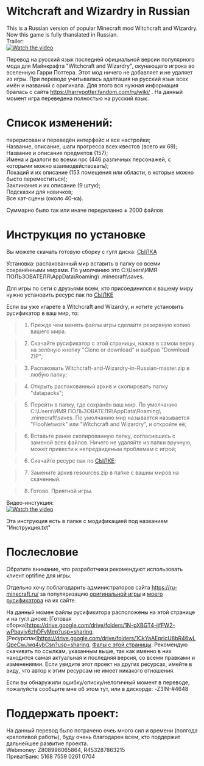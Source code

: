 # Witchcraft and Wizardry in Russian
  This is a Russian version of popular Minecraft mod Witchcraft and Wizardry. Now this game is fully thanslated in Russian.  
Trailer:  
[![Watch the video](https://img.youtube.com/vi/wK_dRJeQX0w/hqdefault.jpg)](https://youtu.be/wK_dRJeQX0w)

  Перевод на русский язык последней официальной версии популярного мода для Майнкрафта "Witchcraft and Wizardry", окунающего игрока во вселенную Гарри Поттера. Этот мод ничего не добавляет и не удаляет из игры. При переводе учитывалась адаптация на русский язык всех имён и названий с оригинала. Для этого вся нужная информация бралась с сайта https://harrypotter.fandom.com/ru/wiki/ . На данный момент игра переведена полностью на русский язык.  

# Список изменений:  

  перерисован и переведён интерфейс и все настройки;  
  Название, описание, шаги прогресса всех квестов (всего их 69);  
  Название и описание предметов (157);  
  Имена и диалоги во всеми npc (446 различных персонажей, с которыми можно взаимодействовать);  
  Локаций и их описание (153 помещения или области, в которые можно бысто переместиться);  
  Заклинания и их описание (9 штук);  
  Подсказки для новичков;  
  Все кат-сцены (около 40-ка).  
  
  Суммарно было так или иначе переделанно ± 2000 файлов
  
# Инструкция по установке  

  Вы можете скачать готовую сборку с гугл диска: [СЫЛКА](https://drive.google.com/drive/folders/1N-pXBGT4-jjfFW2-wPbayiv6zhDFvMep?usp=sharing)  
  
  Установка: распакованный мир вставить в папку со всеми сохранёнными мирами. По умолчанию это C:\Users\ИМЯ ПОЛЬЗОВАТЕЛЯ\AppData\Roaming\ .minecraft\saves.
  
  Для игры по сети с друзьями всем, кто присоединился к вашему миру нужно установить ресурс пак по [СЫЛКЕ](https://drive.google.com/drive/folders/1CkYaAEprlcU8bR46wLQpeCwJwq4ybCsn?usp=sharing)  
  
  Если вы уже игарете в Witchcraft and Wizardry, и хотите установить русификатор в ваш мир, то:  
    
  >1. Прежде чем менять файлы игры сделайте резервную копию вашего мира.
  
  >2. Скачайте русификатор с этой страницы, нажав в самом верху на зелёную кнопку "Clone or download" и выбрав "Download ZIP";
  
  >3. Распаковать Witchcraft-and-Wizardry-in-Russian-master.zip в любую папку;  
  
  >4. Открыть распакованный архив и скопировать папку "datapacks";
  
  >5. Перейти в папку, где сохранён ваш мир. По умолчанию C:\Users\ИМЯ ПОЛЬЗОВАТЕЛЯ\AppData\Roaming\ .minecraft\saves. По умолчанию мир называется называется "FlooNetwork" или "Witchcraft and Wizardry", и откройте её;
  
  >6. Вставьте ранее скопированную папку, согласившись с заменой всех файлов. Ничего не удаляйте из папки вручную, может привести к непредвиденым проблемам с игрой;
  
  >6. Скачайте ресурс пак по [СЫЛКЕ](https://drive.google.com/drive/folders/1CkYaAEprlcU8bR46wLQpeCwJwq4ybCsn?usp=sharing);
  
  >7. Замените архив resources.zip в папке с вашим миров на скаченный.
  
  >8. Готово. Приятной игры.
  
  Видео-инстукция:  
[![Watch the video](https://img.youtube.com/vi/uDszYegDzN4/hqdefault.jpg)](https://youtu.be/uDszYegDzN4)
  
  Эта инструкция есть в папке с модификацией под названием "Инструкция.txt"
 
 # Послесловие
 
  Обратите внимание, что разработчики рекомендуют использовать клиент optifine для игры.  
  
  Отдельно хочу поблагодарить администраторов сайта https://ru-minecraft.ru/ за популяризацию [оригинальной игры](https://ru-minecraft.ru/mody-minecraft/62629-witchcraft-and-wizardry.html) и [моего русификатора](https://ru-minecraft.ru/fayly-dlya-minecraft/62515-witchcraft-and-wizardry-perevod-na-russkiy.html) на их сайте.
  
  На данный момен файлы русификитора расположены на этой странице и на гугл диске: [Готовая сборка]https://drive.google.com/drive/folders/1N-pXBGT4-jjfFW2-wPbayiv6zhDFvMep?usp=sharing, [Ресурспак]https://drive.google.com/drive/folders/1CkYaAEprlcU8bR46wLQpeCwJwq4ybCsn?usp=sharing, [Фалы с этой страницы](https://drive.google.com/drive/folders/1KZaP_0HES0AIWg5HRYeD1tuYbo8-ItXR). Рекомендую скачивать по ссылкам, указанным выше, так как именно в них находится самая актуальная и последняя версия, со всеми правками и изменениями. Если увидите этот проект на других ресурсах, имейте в виду, что автор к этим ресурсам не имеет никакого отношения.  

Если вы обнаружили ошибку/описку/нелогичный момент в переводе, пожалуйста сообщите мне об этом тут, или в дискорде: -Z3IN-#4648  

# Поддержать проект:  
На данный перевод было потрачено очеь много сил и времени (полгода крапотивой работы), буду очень благодарен всем, кто поддержит дальнейшее развитие проекта.  
Webmoney: Z808996065864, R453287863215  
ПриватБанк: 5168 7559 0261 0704
